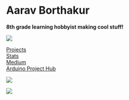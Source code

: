 # Aarav Borthakur

**8th grade learning hobbyist making cool stuff!**

![](https://i.imgur.com/4M7IWwP.gif)

[Projects](http://gadhagod.github.io) \
[Stats](http://gadhagod.github.io/stats.html) \
[Medium](https://medium.com/@gadhagod) \
[Arduino Project Hub](https://create.arduino.cc/projecthub/GadhaGod)

![](https://i.imgur.com/4M7IWwP.gif)

![](https://github-readme-stats.vercel.app/api?username=gadhagod&count_private=true&show_icons=true&theme=gradient)
